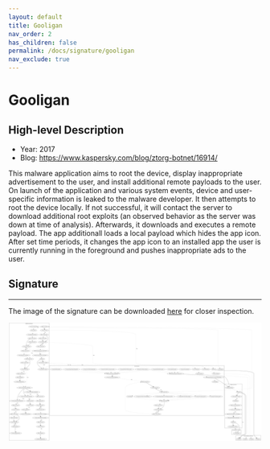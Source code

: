 ```yaml
---
layout: default
title: Gooligan
nav_order: 2
has_children: false
permalink: /docs/signature/gooligan
nav_exclude: true
---
```


# Gooligan

## High-level Description

* Year: 2017
* Blog: https://www.kaspersky.com/blog/ztorg-botnet/16914/

This malware application aims to root the device, display inappropriate advertisement to the user, and install additional remote payloads to the user. On launch of the application and various system events, device and user-specific information is leaked to the malware developer. It then attempts to root the device locally. If not successful, it will contact the server to download additional root exploits (an observed behavior as the server was down at time of analysis). Afterwards, it downloads and executes a remote payload. The app additionall loads a local payload which hides the app icon. After set time periods, it changes the app icon to an installed app the user is currently running in the foreground and pushes inappropriate ads to the user.

## Signature
---

The image of the signature can be downloaded [here](../../img/signatures/Gooligan.png) for closer inspection.

![](../../img/signatures/Gooligan.png)
